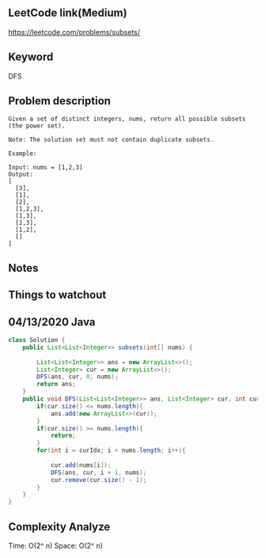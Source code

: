 ## LeetCode link(Medium)
https://leetcode.com/problems/subsets/

## Keyword
DFS

## Problem description
```
Given a set of distinct integers, nums, return all possible subsets (the power set).

Note: The solution set must not contain duplicate subsets.

Example:

Input: nums = [1,2,3]
Output:
[
  [3],
  [1],
  [2],
  [1,2,3],
  [1,3],
  [2,3],
  [1,2],
  []
]
```



## Notes


## Things to watchout

## 04/13/2020 Java

```java
class Solution {
    public List<List<Integer>> subsets(int[] nums) {
        
        List<List<Integer>> ans = new ArrayList<>();
        List<Integer> cur = new ArrayList<>();
        DFS(ans, cur, 0, nums);
        return ans;
    }
    public void DFS(List<List<Integer>> ans, List<Integer> cur, int curIdx, int[] nums){
        if(cur.size() <= nums.length){
            ans.add(new ArrayList<>(cur));
        }
        if(cur.size() >= nums.length){
            return;
        }
        for(int i = curIdx; i < nums.length; i++){
            
            cur.add(nums[i]);
            DFS(ans, cur, i + 1, nums);
            cur.remove(cur.size() - 1);
        }
    }
}

```
## Complexity Analyze
Time: O(2^ n)
Space: O(2^ n)